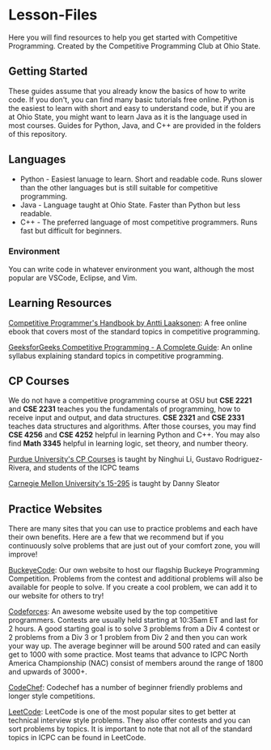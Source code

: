 # Lesson-Files
Here you will find resources to help you get started with Competitive Programming. Created by the Competitive Programming Club at Ohio State.

## Getting Started
These guides assume that you already know the basics of how to write code. If you don't, you can find many basic tutorials free online. Python is the easiest to learn with short and easy to understand code, but if you are at Ohio State, you might want to learn Java as it is the language used in most courses. Guides for Python, Java, and C++ are provided in the folders of this repository.

## Languages
* Python - Easiest lanuage to learn. Short and readable code. Runs slower than the other languages but is still suitable for competitive programming.
* Java - Language taught at Ohio State. Faster than Python but less readable.
* C++ - The preferred language of most competitive programmers. Runs fast but difficult for beginners.

### Environment
You can write code in whatever environment you want, although the most popular are VSCode, Eclipse, and Vim. 

## Learning Resources
[Competitive Programmer's Handbook by Antti Laaksonen](https://cses.fi/book/book.pdf): A free online ebook that covers most of the standard topics in competitive programming. 

[GeeksforGeeks Competitive Programming - A Complete Guide](https://www.geeksforgeeks.org/competitive-programming-a-complete-guide/): An online syllabus explaining standard topics in competitive programming.

## CP Courses
We do not have a competitive programming course at OSU but **CSE 2221** and **CSE 2231** teaches you the fundamentals of programming, how to receive input and output, and data structures. **CSE 2321** and **CSE 2331** teaches data structures and algorithms. After those courses, you may find **CSE 4256** and **CSE 4252** helpful in learning Python and C++. You may also find **Math 3345** helpful in learning logic, set theory, and number theory. 

[Purdue University's CP Courses](https://www.cs.purdue.edu/homes/ninghui/courses/CPi/) is taught by Ninghui Li, Gustavo Rodriguez-Rivera, and students of the ICPC teams

[Carnegie Mellon University's 15-295](https://contest.cs.cmu.edu/295/) is taught by Danny Sleator

## Practice Websites
There are many sites that you can use to practice problems and each have their own benefits. Here are a few that we recommend but if you continuously solve problems that are just out of your comfort zone, you will improve!

[BuckeyeCode](https://buckeyecode.club/): Our own website to host our flagship Buckeye Programming Competition. Problems from the contest and additional problems will also be available for people to solve. If you create a cool problem, we can add it to our website for others to try!

[Codeforces](https://codeforces.com/): An awesome website used by the top competitive programmers. Contests are usually held starting at 10:35am ET and last for 2 hours. A good starting goal is to solve 3 problems from a Div 4 contest or 2 problems from a Div 3 or 1 problem from Div 2 and then you can work your way up. The average beginner will be around 500 rated and can easily get to 1000 with some practice. Most teams that advance to ICPC North America Championship (NAC) consist of members around the range of 1800 and upwards of 3000+. 

[CodeChef](https://www.codechef.com/): Codechef has a number of beginner friendly problems and longer style competitions.

[LeetCode](https://leetcode.com/): LeetCode is one of the most popular sites to get better at technical interview style problems. They also offer contests and you can sort problems by topics. It is important to note that not all of the standard topics in ICPC can be found in LeetCode. 
